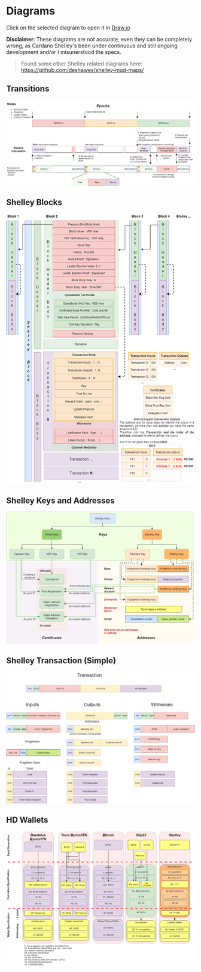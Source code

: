 # Diagrams

Click on the selected diagram to open it in [Draw.io](https://draw.io)


__Disclaimer__: These diagrams are not accurate, even they can be completely wrong, as Cardano Shelley's been under continuous and still ongoing development and/or I misunerstood the specs.


> Found some other Shelley related diagrams here:
https://github.com/deshawes/shelley-mud-maps/

## Transitions
[![TrasnitionsDetails](images/Transitions_details.png)](https://app.diagrams.net/#Hilap%2FShelleyStuffs%2Fmaster%2Fdiagrams%2FTransitions_details.drawio)


## Shelley Blocks
[![ShelleyBlock](images/ShelleyBlock.png)](https://app.diagrams.net/#Hilap%2FShelleyStuffs%2Fmaster%2Fdiagrams%2FShelleyBlock.drawio)

## Shelley Keys and Addresses
[![ShelleyKeyAndAddresses](images/ShelleyKeyAndAddresses.png)](https://app.diagrams.net/#Hilap%2FShelleyStuffs%2Fmaster%2Fdiagrams%2FShelleyKeyAndAddresses.drawio)

## Shelley Transaction (Simple)
[![TransactionSimple](images/Transaction_simple.png)](https://app.diagrams.net/#Hilap%2FShelleyStuffs%2Fmaster%2Fdiagrams%2FTransaction_simple.drawio)


## HD Wallets 

[![HD Wallets](images/HW_wallets.png)](https://app.diagrams.net/#Hilap%2FShelleyStuffs%2Fmaster%2Fdiagrams%2FHW_wallets.drawio)
